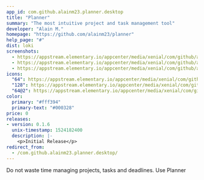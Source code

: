 ```yaml
---
app_id: com.github.alainm23.planner.desktop
title: "Planner"
summary: "The most intuitive project and task management tool"
developer: "Alain M."
homepage: "https://github.com/alainm23/planner"
help_page: "#"
dist: loki
screenshots:
  - https://appstream.elementary.io/appcenter/media/xenial/com/github/alainm23.planner.desktop/624E2EFC09BA8E06D5B73DF3559667C3/screenshots/image-1_orig.png
  - https://appstream.elementary.io/appcenter/media/xenial/com/github/alainm23.planner.desktop/624E2EFC09BA8E06D5B73DF3559667C3/screenshots/image-2_orig.png
  - https://appstream.elementary.io/appcenter/media/xenial/com/github/alainm23.planner.desktop/624E2EFC09BA8E06D5B73DF3559667C3/screenshots/image-3_orig.png
icons:
  "64": https://appstream.elementary.io/appcenter/media/xenial/com/github/alainm23.planner.desktop/624E2EFC09BA8E06D5B73DF3559667C3/icons/64x64/com.github.alainm23.planner_com.github.alainm23.planner.png
  "128": https://appstream.elementary.io/appcenter/media/xenial/com/github/alainm23.planner.desktop/624E2EFC09BA8E06D5B73DF3559667C3/icons/128x128/com.github.alainm23.planner_com.github.alainm23.planner.png
  "64@2": https://appstream.elementary.io/appcenter/media/xenial/com/github/alainm23.planner.desktop/624E2EFC09BA8E06D5B73DF3559667C3/icons/64x64@2/com.github.alainm23.planner_com.github.alainm23.planner.png
color:
  primary: "#fff394"
  primary-text: "#000328"
price: 0
releases:
- version: 0.1.6
  unix-timestamp: 1524182400
  description: |-
    <p>Initial Release</p>
redirect_from:
  - /com.github.alainm23.planner.desktop/
---
```


<p>Do not waste time managing projects, tasks and deadlines. Use Planner</p>